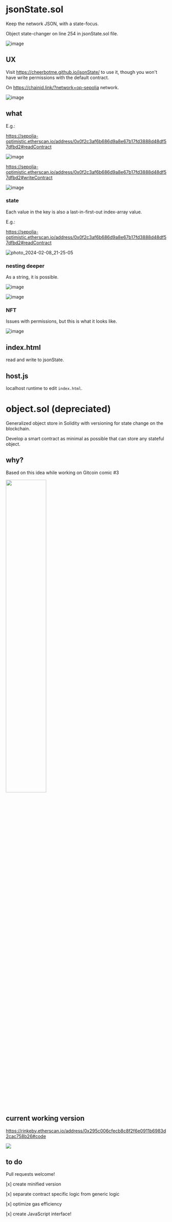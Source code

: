 # jsonState.sol
Keep the network JSON, with a state-focus.

Object state-changer on line 254 in jsonState.sol file.

![image](https://github.com/cheerbotme/jsonState/assets/3211305/58593e03-f732-4cf5-8f2a-cd45b79a8095)

## UX

Visit https://cheerbotme.github.io/jsonState/ to use it, though you won't have write permissions with the default contract.

On https://chainid.link/?network=op-sepolia network.

![image](https://github.com/cheerbotme/jsonState/assets/3211305/a04ba7bb-8e9f-43d1-a390-1e06bb307e99)

## what

E.g.:

https://sepolia-optimistic.etherscan.io/address/0x0f2c3af6b686d9a8e67b17fd3888d48df57dfbd2#readContract

![image](https://github.com/cheerbotme/jsonState/assets/3211305/bea04cd9-330f-4efe-a006-d06d1ad1dba2)

https://sepolia-optimistic.etherscan.io/address/0x0f2c3af6b686d9a8e67b17fd3888d48df57dfbd2#writeContract

![image](https://github.com/cheerbotme/jsonState/assets/3211305/64226c91-1a5a-4e8f-b309-8d47dcfeb2cd)

### state

Each value in the key is also a last-in-first-out index-array value.

E.g.: 

https://sepolia-optimistic.etherscan.io/address/0x0f2c3af6b686d9a8e67b17fd3888d48df57dfbd2#readContract

![photo_2024-02-08_21-25-05](https://github.com/cheerbotme/jsonState/assets/3211305/ffda39ae-be0d-41af-b083-d663d90503ff)

### nesting deeper

As a string, it is possible.

![image](https://github.com/cheerbotme/jsonState/assets/3211305/62460948-e57c-483e-9a6a-a3241aead12a)

![image](https://github.com/cheerbotme/jsonState/assets/3211305/8c2a521b-b6fe-4cdb-a835-c94bcb9a2185)

### NFT

Issues with permissions, but this is what it looks like.

![image](https://github.com/cheerbotme/jsonState/assets/3211305/2e2d3229-f01c-488e-963d-893e502553be)

## index.html

read and write to jsonState.

## host.js

localhost runtime to edit `index.html`.

# object.sol (depreciated)
Generalized object store in Solidity with versioning for state change on the blockchain. 

Develop a smart contract as minimal as possible that can store any stateful object.

## why?

Based on this idea while working on Gitcoin comic #3

<p align="left">

   <img src="https://user-images.githubusercontent.com/3211305/152414831-0bb0fe40-52bf-402f-a61f-2745a4f5786d.png" width="50%">

</p>

## current working version

https://rinkeby.etherscan.io/address/0x295c006cfecb8c8f2f6e0911b6983d2cac758b26#code

<p align="left">

   <img src="https://user-images.githubusercontent.com/3211305/151673666-ad365d08-29bb-4707-8e54-139b4011e7a8.png">

</p>

## to do

Pull requests welcome!

[x] create minified version

[x] separate contract specific logic from generic logic

[x] optimize gas efficiency

[x] create JavaScript interface!
